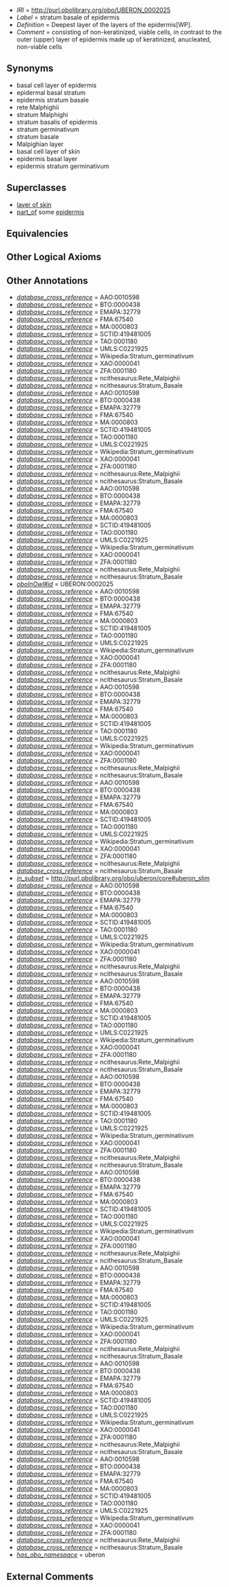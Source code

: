  * *IRI* = http://purl.obolibrary.org/obo/UBERON_0002025
 * *Label* = stratum basale of epidermis
 * *Definition* = Deepest layer of the layers of the epidermis[WP].
 * *Comment* = consisting of non-keratinized, viable cells, in contrast to the outer (upper) layer of epidermis made up of keratinized, anucleated, non-viable cells

## Synonyms

 * basal cell layer of epidermis
 * epidermal basal stratum
 * epidermis stratum basale
 * rete Malphighii
 * stratum Malphighi
 * stratum basalis of epidermis
 * stratum germinativum
 * stratum basale
 * Malpighian layer
 * basal cell layer of skin
 * epidermis basal layer
 * epidermis stratum germinativum

## Superclasses

 * [layer of skin](../../UBERON/54/UBERON_0013754.md)
 * [part_of](../../BFO/50/BFO_0000050.md) some [epidermis](../../UBERON/03/UBERON_0001003.md)

## Equivalencies


## Other Logical Axioms


## Other Annotations

 * *[database_cross_reference](../../ef/oboInOwl#hasDbXref.md)* = AAO:0010598
 * *[database_cross_reference](../../ef/oboInOwl#hasDbXref.md)* = BTO:0000438
 * *[database_cross_reference](../../ef/oboInOwl#hasDbXref.md)* = EMAPA:32779
 * *[database_cross_reference](../../ef/oboInOwl#hasDbXref.md)* = FMA:67540
 * *[database_cross_reference](../../ef/oboInOwl#hasDbXref.md)* = MA:0000803
 * *[database_cross_reference](../../ef/oboInOwl#hasDbXref.md)* = SCTID:419481005
 * *[database_cross_reference](../../ef/oboInOwl#hasDbXref.md)* = TAO:0001180
 * *[database_cross_reference](../../ef/oboInOwl#hasDbXref.md)* = UMLS:C0221925
 * *[database_cross_reference](../../ef/oboInOwl#hasDbXref.md)* = Wikipedia:Stratum_germinativum
 * *[database_cross_reference](../../ef/oboInOwl#hasDbXref.md)* = XAO:0000041
 * *[database_cross_reference](../../ef/oboInOwl#hasDbXref.md)* = ZFA:0001180
 * *[database_cross_reference](../../ef/oboInOwl#hasDbXref.md)* = ncithesaurus:Rete_Malpighii
 * *[database_cross_reference](../../ef/oboInOwl#hasDbXref.md)* = ncithesaurus:Stratum_Basale
 * *[database_cross_reference](../../ef/oboInOwl#hasDbXref.md)* = AAO:0010598
 * *[database_cross_reference](../../ef/oboInOwl#hasDbXref.md)* = BTO:0000438
 * *[database_cross_reference](../../ef/oboInOwl#hasDbXref.md)* = EMAPA:32779
 * *[database_cross_reference](../../ef/oboInOwl#hasDbXref.md)* = FMA:67540
 * *[database_cross_reference](../../ef/oboInOwl#hasDbXref.md)* = MA:0000803
 * *[database_cross_reference](../../ef/oboInOwl#hasDbXref.md)* = SCTID:419481005
 * *[database_cross_reference](../../ef/oboInOwl#hasDbXref.md)* = TAO:0001180
 * *[database_cross_reference](../../ef/oboInOwl#hasDbXref.md)* = UMLS:C0221925
 * *[database_cross_reference](../../ef/oboInOwl#hasDbXref.md)* = Wikipedia:Stratum_germinativum
 * *[database_cross_reference](../../ef/oboInOwl#hasDbXref.md)* = XAO:0000041
 * *[database_cross_reference](../../ef/oboInOwl#hasDbXref.md)* = ZFA:0001180
 * *[database_cross_reference](../../ef/oboInOwl#hasDbXref.md)* = ncithesaurus:Rete_Malpighii
 * *[database_cross_reference](../../ef/oboInOwl#hasDbXref.md)* = ncithesaurus:Stratum_Basale
 * *[database_cross_reference](../../ef/oboInOwl#hasDbXref.md)* = AAO:0010598
 * *[database_cross_reference](../../ef/oboInOwl#hasDbXref.md)* = BTO:0000438
 * *[database_cross_reference](../../ef/oboInOwl#hasDbXref.md)* = EMAPA:32779
 * *[database_cross_reference](../../ef/oboInOwl#hasDbXref.md)* = FMA:67540
 * *[database_cross_reference](../../ef/oboInOwl#hasDbXref.md)* = MA:0000803
 * *[database_cross_reference](../../ef/oboInOwl#hasDbXref.md)* = SCTID:419481005
 * *[database_cross_reference](../../ef/oboInOwl#hasDbXref.md)* = TAO:0001180
 * *[database_cross_reference](../../ef/oboInOwl#hasDbXref.md)* = UMLS:C0221925
 * *[database_cross_reference](../../ef/oboInOwl#hasDbXref.md)* = Wikipedia:Stratum_germinativum
 * *[database_cross_reference](../../ef/oboInOwl#hasDbXref.md)* = XAO:0000041
 * *[database_cross_reference](../../ef/oboInOwl#hasDbXref.md)* = ZFA:0001180
 * *[database_cross_reference](../../ef/oboInOwl#hasDbXref.md)* = ncithesaurus:Rete_Malpighii
 * *[database_cross_reference](../../ef/oboInOwl#hasDbXref.md)* = ncithesaurus:Stratum_Basale
 * *[oboInOwl#id](../../id/oboInOwl#id.md)* = UBERON:0002025
 * *[database_cross_reference](../../ef/oboInOwl#hasDbXref.md)* = AAO:0010598
 * *[database_cross_reference](../../ef/oboInOwl#hasDbXref.md)* = BTO:0000438
 * *[database_cross_reference](../../ef/oboInOwl#hasDbXref.md)* = EMAPA:32779
 * *[database_cross_reference](../../ef/oboInOwl#hasDbXref.md)* = FMA:67540
 * *[database_cross_reference](../../ef/oboInOwl#hasDbXref.md)* = MA:0000803
 * *[database_cross_reference](../../ef/oboInOwl#hasDbXref.md)* = SCTID:419481005
 * *[database_cross_reference](../../ef/oboInOwl#hasDbXref.md)* = TAO:0001180
 * *[database_cross_reference](../../ef/oboInOwl#hasDbXref.md)* = UMLS:C0221925
 * *[database_cross_reference](../../ef/oboInOwl#hasDbXref.md)* = Wikipedia:Stratum_germinativum
 * *[database_cross_reference](../../ef/oboInOwl#hasDbXref.md)* = XAO:0000041
 * *[database_cross_reference](../../ef/oboInOwl#hasDbXref.md)* = ZFA:0001180
 * *[database_cross_reference](../../ef/oboInOwl#hasDbXref.md)* = ncithesaurus:Rete_Malpighii
 * *[database_cross_reference](../../ef/oboInOwl#hasDbXref.md)* = ncithesaurus:Stratum_Basale
 * *[database_cross_reference](../../ef/oboInOwl#hasDbXref.md)* = AAO:0010598
 * *[database_cross_reference](../../ef/oboInOwl#hasDbXref.md)* = BTO:0000438
 * *[database_cross_reference](../../ef/oboInOwl#hasDbXref.md)* = EMAPA:32779
 * *[database_cross_reference](../../ef/oboInOwl#hasDbXref.md)* = FMA:67540
 * *[database_cross_reference](../../ef/oboInOwl#hasDbXref.md)* = MA:0000803
 * *[database_cross_reference](../../ef/oboInOwl#hasDbXref.md)* = SCTID:419481005
 * *[database_cross_reference](../../ef/oboInOwl#hasDbXref.md)* = TAO:0001180
 * *[database_cross_reference](../../ef/oboInOwl#hasDbXref.md)* = UMLS:C0221925
 * *[database_cross_reference](../../ef/oboInOwl#hasDbXref.md)* = Wikipedia:Stratum_germinativum
 * *[database_cross_reference](../../ef/oboInOwl#hasDbXref.md)* = XAO:0000041
 * *[database_cross_reference](../../ef/oboInOwl#hasDbXref.md)* = ZFA:0001180
 * *[database_cross_reference](../../ef/oboInOwl#hasDbXref.md)* = ncithesaurus:Rete_Malpighii
 * *[database_cross_reference](../../ef/oboInOwl#hasDbXref.md)* = ncithesaurus:Stratum_Basale
 * *[database_cross_reference](../../ef/oboInOwl#hasDbXref.md)* = AAO:0010598
 * *[database_cross_reference](../../ef/oboInOwl#hasDbXref.md)* = BTO:0000438
 * *[database_cross_reference](../../ef/oboInOwl#hasDbXref.md)* = EMAPA:32779
 * *[database_cross_reference](../../ef/oboInOwl#hasDbXref.md)* = FMA:67540
 * *[database_cross_reference](../../ef/oboInOwl#hasDbXref.md)* = MA:0000803
 * *[database_cross_reference](../../ef/oboInOwl#hasDbXref.md)* = SCTID:419481005
 * *[database_cross_reference](../../ef/oboInOwl#hasDbXref.md)* = TAO:0001180
 * *[database_cross_reference](../../ef/oboInOwl#hasDbXref.md)* = UMLS:C0221925
 * *[database_cross_reference](../../ef/oboInOwl#hasDbXref.md)* = Wikipedia:Stratum_germinativum
 * *[database_cross_reference](../../ef/oboInOwl#hasDbXref.md)* = XAO:0000041
 * *[database_cross_reference](../../ef/oboInOwl#hasDbXref.md)* = ZFA:0001180
 * *[database_cross_reference](../../ef/oboInOwl#hasDbXref.md)* = ncithesaurus:Rete_Malpighii
 * *[database_cross_reference](../../ef/oboInOwl#hasDbXref.md)* = ncithesaurus:Stratum_Basale
 * *[in_subset](../../et/oboInOwl#inSubset.md)* = http://purl.obolibrary.org/obo/uberon/core#uberon_slim
 * *[database_cross_reference](../../ef/oboInOwl#hasDbXref.md)* = AAO:0010598
 * *[database_cross_reference](../../ef/oboInOwl#hasDbXref.md)* = BTO:0000438
 * *[database_cross_reference](../../ef/oboInOwl#hasDbXref.md)* = EMAPA:32779
 * *[database_cross_reference](../../ef/oboInOwl#hasDbXref.md)* = FMA:67540
 * *[database_cross_reference](../../ef/oboInOwl#hasDbXref.md)* = MA:0000803
 * *[database_cross_reference](../../ef/oboInOwl#hasDbXref.md)* = SCTID:419481005
 * *[database_cross_reference](../../ef/oboInOwl#hasDbXref.md)* = TAO:0001180
 * *[database_cross_reference](../../ef/oboInOwl#hasDbXref.md)* = UMLS:C0221925
 * *[database_cross_reference](../../ef/oboInOwl#hasDbXref.md)* = Wikipedia:Stratum_germinativum
 * *[database_cross_reference](../../ef/oboInOwl#hasDbXref.md)* = XAO:0000041
 * *[database_cross_reference](../../ef/oboInOwl#hasDbXref.md)* = ZFA:0001180
 * *[database_cross_reference](../../ef/oboInOwl#hasDbXref.md)* = ncithesaurus:Rete_Malpighii
 * *[database_cross_reference](../../ef/oboInOwl#hasDbXref.md)* = ncithesaurus:Stratum_Basale
 * *[database_cross_reference](../../ef/oboInOwl#hasDbXref.md)* = AAO:0010598
 * *[database_cross_reference](../../ef/oboInOwl#hasDbXref.md)* = BTO:0000438
 * *[database_cross_reference](../../ef/oboInOwl#hasDbXref.md)* = EMAPA:32779
 * *[database_cross_reference](../../ef/oboInOwl#hasDbXref.md)* = FMA:67540
 * *[database_cross_reference](../../ef/oboInOwl#hasDbXref.md)* = MA:0000803
 * *[database_cross_reference](../../ef/oboInOwl#hasDbXref.md)* = SCTID:419481005
 * *[database_cross_reference](../../ef/oboInOwl#hasDbXref.md)* = TAO:0001180
 * *[database_cross_reference](../../ef/oboInOwl#hasDbXref.md)* = UMLS:C0221925
 * *[database_cross_reference](../../ef/oboInOwl#hasDbXref.md)* = Wikipedia:Stratum_germinativum
 * *[database_cross_reference](../../ef/oboInOwl#hasDbXref.md)* = XAO:0000041
 * *[database_cross_reference](../../ef/oboInOwl#hasDbXref.md)* = ZFA:0001180
 * *[database_cross_reference](../../ef/oboInOwl#hasDbXref.md)* = ncithesaurus:Rete_Malpighii
 * *[database_cross_reference](../../ef/oboInOwl#hasDbXref.md)* = ncithesaurus:Stratum_Basale
 * *[database_cross_reference](../../ef/oboInOwl#hasDbXref.md)* = AAO:0010598
 * *[database_cross_reference](../../ef/oboInOwl#hasDbXref.md)* = BTO:0000438
 * *[database_cross_reference](../../ef/oboInOwl#hasDbXref.md)* = EMAPA:32779
 * *[database_cross_reference](../../ef/oboInOwl#hasDbXref.md)* = FMA:67540
 * *[database_cross_reference](../../ef/oboInOwl#hasDbXref.md)* = MA:0000803
 * *[database_cross_reference](../../ef/oboInOwl#hasDbXref.md)* = SCTID:419481005
 * *[database_cross_reference](../../ef/oboInOwl#hasDbXref.md)* = TAO:0001180
 * *[database_cross_reference](../../ef/oboInOwl#hasDbXref.md)* = UMLS:C0221925
 * *[database_cross_reference](../../ef/oboInOwl#hasDbXref.md)* = Wikipedia:Stratum_germinativum
 * *[database_cross_reference](../../ef/oboInOwl#hasDbXref.md)* = XAO:0000041
 * *[database_cross_reference](../../ef/oboInOwl#hasDbXref.md)* = ZFA:0001180
 * *[database_cross_reference](../../ef/oboInOwl#hasDbXref.md)* = ncithesaurus:Rete_Malpighii
 * *[database_cross_reference](../../ef/oboInOwl#hasDbXref.md)* = ncithesaurus:Stratum_Basale
 * *[database_cross_reference](../../ef/oboInOwl#hasDbXref.md)* = AAO:0010598
 * *[database_cross_reference](../../ef/oboInOwl#hasDbXref.md)* = BTO:0000438
 * *[database_cross_reference](../../ef/oboInOwl#hasDbXref.md)* = EMAPA:32779
 * *[database_cross_reference](../../ef/oboInOwl#hasDbXref.md)* = FMA:67540
 * *[database_cross_reference](../../ef/oboInOwl#hasDbXref.md)* = MA:0000803
 * *[database_cross_reference](../../ef/oboInOwl#hasDbXref.md)* = SCTID:419481005
 * *[database_cross_reference](../../ef/oboInOwl#hasDbXref.md)* = TAO:0001180
 * *[database_cross_reference](../../ef/oboInOwl#hasDbXref.md)* = UMLS:C0221925
 * *[database_cross_reference](../../ef/oboInOwl#hasDbXref.md)* = Wikipedia:Stratum_germinativum
 * *[database_cross_reference](../../ef/oboInOwl#hasDbXref.md)* = XAO:0000041
 * *[database_cross_reference](../../ef/oboInOwl#hasDbXref.md)* = ZFA:0001180
 * *[database_cross_reference](../../ef/oboInOwl#hasDbXref.md)* = ncithesaurus:Rete_Malpighii
 * *[database_cross_reference](../../ef/oboInOwl#hasDbXref.md)* = ncithesaurus:Stratum_Basale
 * *[database_cross_reference](../../ef/oboInOwl#hasDbXref.md)* = AAO:0010598
 * *[database_cross_reference](../../ef/oboInOwl#hasDbXref.md)* = BTO:0000438
 * *[database_cross_reference](../../ef/oboInOwl#hasDbXref.md)* = EMAPA:32779
 * *[database_cross_reference](../../ef/oboInOwl#hasDbXref.md)* = FMA:67540
 * *[database_cross_reference](../../ef/oboInOwl#hasDbXref.md)* = MA:0000803
 * *[database_cross_reference](../../ef/oboInOwl#hasDbXref.md)* = SCTID:419481005
 * *[database_cross_reference](../../ef/oboInOwl#hasDbXref.md)* = TAO:0001180
 * *[database_cross_reference](../../ef/oboInOwl#hasDbXref.md)* = UMLS:C0221925
 * *[database_cross_reference](../../ef/oboInOwl#hasDbXref.md)* = Wikipedia:Stratum_germinativum
 * *[database_cross_reference](../../ef/oboInOwl#hasDbXref.md)* = XAO:0000041
 * *[database_cross_reference](../../ef/oboInOwl#hasDbXref.md)* = ZFA:0001180
 * *[database_cross_reference](../../ef/oboInOwl#hasDbXref.md)* = ncithesaurus:Rete_Malpighii
 * *[database_cross_reference](../../ef/oboInOwl#hasDbXref.md)* = ncithesaurus:Stratum_Basale
 * *[database_cross_reference](../../ef/oboInOwl#hasDbXref.md)* = AAO:0010598
 * *[database_cross_reference](../../ef/oboInOwl#hasDbXref.md)* = BTO:0000438
 * *[database_cross_reference](../../ef/oboInOwl#hasDbXref.md)* = EMAPA:32779
 * *[database_cross_reference](../../ef/oboInOwl#hasDbXref.md)* = FMA:67540
 * *[database_cross_reference](../../ef/oboInOwl#hasDbXref.md)* = MA:0000803
 * *[database_cross_reference](../../ef/oboInOwl#hasDbXref.md)* = SCTID:419481005
 * *[database_cross_reference](../../ef/oboInOwl#hasDbXref.md)* = TAO:0001180
 * *[database_cross_reference](../../ef/oboInOwl#hasDbXref.md)* = UMLS:C0221925
 * *[database_cross_reference](../../ef/oboInOwl#hasDbXref.md)* = Wikipedia:Stratum_germinativum
 * *[database_cross_reference](../../ef/oboInOwl#hasDbXref.md)* = XAO:0000041
 * *[database_cross_reference](../../ef/oboInOwl#hasDbXref.md)* = ZFA:0001180
 * *[database_cross_reference](../../ef/oboInOwl#hasDbXref.md)* = ncithesaurus:Rete_Malpighii
 * *[database_cross_reference](../../ef/oboInOwl#hasDbXref.md)* = ncithesaurus:Stratum_Basale
 * *[database_cross_reference](../../ef/oboInOwl#hasDbXref.md)* = AAO:0010598
 * *[database_cross_reference](../../ef/oboInOwl#hasDbXref.md)* = BTO:0000438
 * *[database_cross_reference](../../ef/oboInOwl#hasDbXref.md)* = EMAPA:32779
 * *[database_cross_reference](../../ef/oboInOwl#hasDbXref.md)* = FMA:67540
 * *[database_cross_reference](../../ef/oboInOwl#hasDbXref.md)* = MA:0000803
 * *[database_cross_reference](../../ef/oboInOwl#hasDbXref.md)* = SCTID:419481005
 * *[database_cross_reference](../../ef/oboInOwl#hasDbXref.md)* = TAO:0001180
 * *[database_cross_reference](../../ef/oboInOwl#hasDbXref.md)* = UMLS:C0221925
 * *[database_cross_reference](../../ef/oboInOwl#hasDbXref.md)* = Wikipedia:Stratum_germinativum
 * *[database_cross_reference](../../ef/oboInOwl#hasDbXref.md)* = XAO:0000041
 * *[database_cross_reference](../../ef/oboInOwl#hasDbXref.md)* = ZFA:0001180
 * *[database_cross_reference](../../ef/oboInOwl#hasDbXref.md)* = ncithesaurus:Rete_Malpighii
 * *[database_cross_reference](../../ef/oboInOwl#hasDbXref.md)* = ncithesaurus:Stratum_Basale
 * *[has_obo_namespace](../../ce/oboInOwl#hasOBONamespace.md)* = uberon

## External Comments

